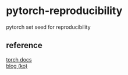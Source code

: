 # pytorch-reproducibility
pytorch set seed for reproducibility



## reference 

[torch docs](https://pytorch.org/docs/stable/notes/randomness.html)  
[blog (ko)](https://hoya012.github.io/blog/reproducible_pytorch/)  



